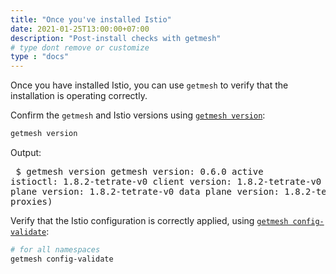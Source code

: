 ```yaml
---
title: "Once you've installed Istio"
date: 2021-01-25T13:00:00+07:00
description: "Post-install checks with getmesh"
# type dont remove or customize
type : "docs"
---
```


Once you have installed Istio, you can use `getmesh` to verify that the installation is operating correctly.

Confirm the `getmesh` and Istio versions using [`getmesh version`](/getmesh-cli/reference/getmesh_version):

```sh
getmesh version
```
Output:<pre>
$ getmesh version
getmesh version: 0.6.0
active istioctl: 1.8.2-tetrate-v0
client version: 1.8.2-tetrate-v0
control plane version: 1.8.2-tetrate-v0
data plane version: 1.8.2-tetrate-v0 (2 proxies)
</pre>

Verify that the Istio configuration is correctly applied, using [`getmesh config-validate`](/getmesh-cli/reference/getmesh_config-validate):

```sh
# for all namespaces
getmesh config-validate
```